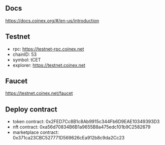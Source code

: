 ## Docs
https://docs.coinex.org/#/en-us/introduction

## Testnet
- rpc: https://testnet-rpc.coinex.net
- chainID: 53
- symbol: tCET
- explorer: https://testnet.coinex.net

## Faucet
https://testnet.coinex.net/faucet

## Deploy contract
- token contract: 0x2FED7Cc8B1c8Ab9915c344Fb6D9EAE10349393D3
- nft contract: 0xa56d70834B6B1a9655B8a475edc101b9C2582679 
- marketplace contract: 0x371ca23CBC527771D569626cEa912b8c9da2Cc23
